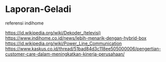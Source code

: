 # Laporan-Geladi

referensi indihome

https://id.wikipedia.org/wiki/Dekoder_(televisi)
https://www.indihome.co.id/news/lebih-menarik-dengan-hybrid-box
https://id.wikipedia.org/wiki/Power_Line_Communication
https://www.kaskus.co.id/thread/51bad84d3c118ee505000006/pengertian-customer-care-dalam-meningkatkan-kinerja-perusahaan/

